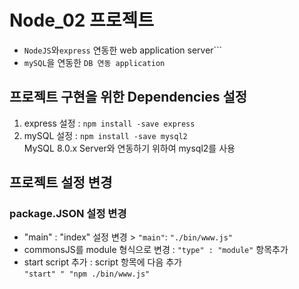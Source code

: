 # Node_02 프로젝트

- `NodeJS`와`express` 연동한 web application server```
- `mySQL`을 연동한 `DB 연동 application`

## 프로젝트 구현을 위한 Dependencies 설정

1. express 설정 : `npm install -save express`
2. mySQL 설정 : `npm install -save mysql2`  
   MySQL 8.0.x Server와 연동하기 위하여 mysql2를 사용

## 프로젝트 설정 변경

### package.JSON 설정 변경

- "main" : "index" 설정 변경 > `"main"`: `"./bin/www.js"`
- commonsJS를 module 형식으로 변경 : `"type" : "module"` 항목추가
- start script 추가 : script 항목에 다음 추가  
  `"start" " "npm ./bin/www.js"`

